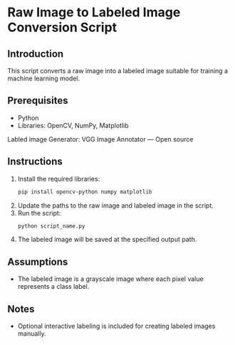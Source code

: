 # Raw Image to Labeled Image Conversion Script

## Introduction
This script converts a raw image into a labeled image suitable for training a machine learning model.

## Prerequisites
- Python
- Libraries: OpenCV, NumPy, Matplotlib

Labled image Generator: VGG Image Annotator — Open source

## Instructions
1. Install the required libraries:
    ```sh
    pip install opencv-python numpy matplotlib
    ```
2. Update the paths to the raw image and labeled image in the script.
3. Run the script:
    ```sh
    python script_name.py
    ```
4. The labeled image will be saved at the specified output path.

## Assumptions
- The labeled image is a grayscale image where each pixel value represents a class label.

## Notes
- Optional interactive labeling is included for creating labeled images manually.
